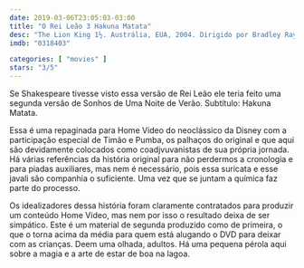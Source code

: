 ```yaml
---
date: 2019-03-06T23:05:03-03:00
title: "O Rei Leão 3 Hakuna Matata"
desc: "The Lion King 1½. Austrália, EUA, 2004. Dirigido por Bradley Raymond, escrito por Bill Steinkellner, Evan Spiliotopoulos, Irene Mecchi, Jonathan Roberts, Linda Woolverton, Raymond Singer, Roger Allers, Tom Rogers. Com Nathan Lane, Ernie Sabella, Julie Kavner."
imdb: "0318403"

categories: [ "movies" ]
stars: "3/5"
---
```

Se Shakespeare tivesse visto essa versão de Rei Leão ele teria feito uma segunda versão de Sonhos de Uma Noite de Verão. Subtítulo: Hakuna Matata.

Essa é uma repaginada para Home Video do neoclássico da Disney com a participação especial de Timão e Pumba, os palhaços do original e que aqui são devidamente colocados como coadjvuvanistas de sua própria jornada. Há várias referências da história original para não perdermos a cronologia e para piadas auxiliares, mas nem é necessário, pois essa suricata e esse javali são companhia o suficiente. Uma vez que se juntam a química faz parte do processo.

Os idealizadores dessa história foram claramente contratados para produzir um conteúdo Home Video, mas nem por isso o resultado deixa de ser simpático. Este é um material de segunda produzido como de primeira, o que o torna acima da média para quem está alugando o DVD para deixar com as crianças. Deem uma olhada, adultos. Há uma pequena pérola aqui sobre a magia e a arte de estar de boa na lagoa.
